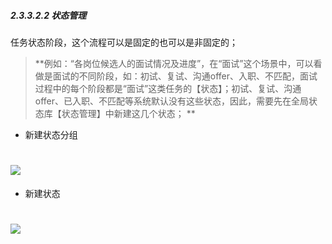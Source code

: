 ##### 2.3.3.2.2 状态管理

任务状态阶段，这个流程可以是固定的也可以是非固定的；

> **例如：“各岗位候选人的面试情况及进度”，在“面试”这个场景中，可以看做是面试的不同阶段，如：初试、复试、沟通offer、入职、不匹配，面试过程中的每个阶段都是“面试”这类任务的【状态】；初试、复试、沟通offer、已入职、不匹配等系统默认没有这些状态，因此，需要先在全局状态库【状态管理】中新建这几个状态；
**

* 新建状态分组

# ![](/assets/01-任务类型-状态管理-分组管理1.png)

* 新建状态

# ![](/assets/01-任务类型-状态管理-新建状态.png)